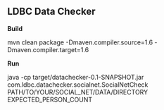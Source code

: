 LDBC Data Checker
-----------------

**Build**

mvn clean package -Dmaven.compiler.source=1.6 -Dmaven.compiler.target=1.6

**Run**

java -cp target/datachecker-0.1-SNAPSHOT.jar com.ldbc.datachecker.socialnet.SocialNetCheck PATH/TO/YOUR/SOCIAL_NET/DATA/DIRECTORY EXPECTED_PERSON_COUNT
